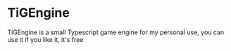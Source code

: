 # TiGEngine
TiGEngine is a small Typescript game engine for my personal use, you can use it if you like it, it's free
